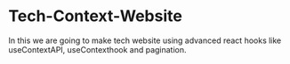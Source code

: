 # Tech-Context-Website
In this we are going to make tech website using advanced react hooks like useContextAPI, useContexthook and pagination.
